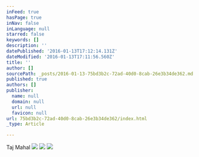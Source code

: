 ```yaml
---
inFeed: true
hasPage: true
inNav: false
inLanguage: null
starred: false
keywords: []
description: ''
datePublished: '2016-01-13T17:12:14.131Z'
dateModified: '2016-01-13T17:11:56.560Z'
title: ''
author: []
sourcePath: _posts/2016-01-13-75bd3b2c-72ad-40d0-8cab-26e3b34de362.md
published: true
authors: []
publisher:
  name: null
  domain: null
  url: null
  favicon: null
url: 75bd3b2c-72ad-40d0-8cab-26e3b34de362/index.html
_type: Article

---
```

Taj Mahal
![](https://s3-us-west-2.amazonaws.com/the-grid-img/p/71ffcdc33f52c5c49f8b54ec469e210d782de47a.jpg)
![](https://s3-us-west-2.amazonaws.com/the-grid-img/p/cc9dd8d3d342be1800d72fefdaae34bc5d3caa78.jpg)
![](https://s3-us-west-2.amazonaws.com/the-grid-img/p/fa42e3c801a7e2c7a1e231c694634709d7d88db2.jpg)
